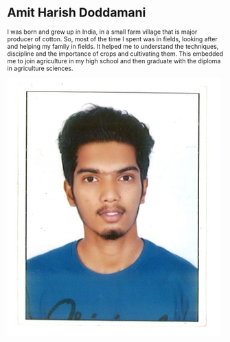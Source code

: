 # Amit Harish Doddamani
I was born and grew up in India, in a small farm village that is major producer of cotton. So, most of the time I spent was in fields, looking after and helping my family in fields. It helped me to understand the techniques, discipline and the importance of crops and cultivating them.
This embedded me to join agriculture in my high school and then graduate with the diploma in agriculture sciences.  

![My image added to repo:](https://github.com/amitdoddamani123/my2-doddamani/blob/20138685d600312cd067ebfbd6cc41687f4ba546/picture/Amit.jpg)


